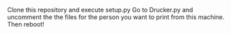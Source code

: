 Clone this repository and execute setup.py
Go to Drucker.py and uncomment the the files for the person you want to print from this machine.
Then reboot!
